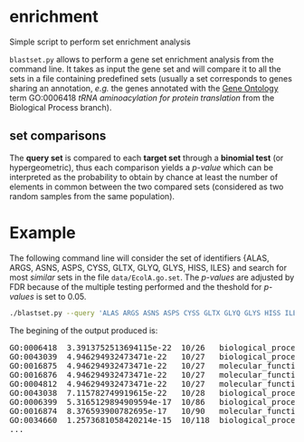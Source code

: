 # enrichment
Simple script to perform set enrichment analysis

`blastset.py` allows to perform a gene set enrichment analysis from the command line. It takes as input the gene set and will compare it to all the sets in a file containing predefined sets (usually a set corresponds to genes sharing an annotation, *e.g.* the genes annotated with the [Gene Ontology](http://geneontology.org) term GO:0006418 *tRNA aminoacylation for protein translation*	from the Biological Process branch).

## set comparisons

The **query set** is compared to each **target set** through a **binomial test** (or hypergeometric), thus each comparison yields a *p-value* which can be interpreted as the probability to obtain by chance at least the number of elements in common between the two compared sets (considered as two random samples from the same population).

# Example
The following command line will consider the set of identifiers {ALAS, ARGS, ASNS, ASPS, CYSS, GLTX, GLYQ, GLYS, HISS, ILES} and search for most *similar* sets in the file `data/EcolA.go.set`. The *p-values* are adjusted by FDR because of the multiple testing performed and the theshold for *p-values* is set to 0.05.

```sh
./blastset.py --query 'ALAS ARGS ASNS ASPS CYSS GLTX GLYQ GLYS HISS ILES' --sets data/EcolA.go.sets --adjust --alpha 0.05
```

The begining of the output produced is:
<pre>
GO:0006418	3.3913752513694115e-22	10/26	biological_process: tRNA aminoacylation for protein translation	GLTX, GLYQ, GLYS, ARGS, ASNS, ILES, ALAS, ASPS, HISS, CYSS
GO:0043039	4.946294932473471e-22	10/27	biological_process: tRNA aminoacylation	GLTX, GLYQ, GLYS, ARGS, ASNS, ILES, ALAS, ASPS, HISS, CYSS
GO:0016875	4.946294932473471e-22	10/27	molecular_function: ligase activity, forming carbon-oxygen bonds	GLTX, GLYQ, GLYS, ARGS, ASNS, ILES, ALAS, ASPS, HISS, CYSS
GO:0016876	4.946294932473471e-22	10/27	molecular_function: ligase activity, forming aminoacyl-tRNA and related compounds	GLTX, GLYQ, GLYS, ARGS, ASNS, ILES, ALAS, ASPS, HISS, CYSS
GO:0004812	4.946294932473471e-22	10/27	molecular_function: aminoacyl-tRNA ligase activity	GLTX, GLYQ, GLYS, ARGS, ASNS, ILES, ALAS, ASPS, HISS, CYSS
GO:0043038	7.115782749919615e-22	10/28	biological_process: amino acid activation	GLTX, GLYQ, GLYS, ARGS, ASNS, ILES, ALAS, ASPS, HISS, CYSS
GO:0006399	5.3165129894909594e-17	10/86	biological_process: tRNA metabolic process	GLTX, GLYQ, GLYS, ARGS, ASNS, ILES, ALAS, ASPS, HISS, CYSS
GO:0016874	8.376593900782695e-17	10/90	molecular_function: ligase activity	GLTX, GLYQ, GLYS, ARGS, ASNS, ILES, ALAS, ASPS, HISS, CYSS
GO:0034660	1.2573681058420214e-15	10/118	biological_process: ncRNA metabolic process	GLTX, GLYQ, GLYS, ARGS, ASNS, ILES, ALAS, ASPS, HISS, CYSS
...
</pre>
